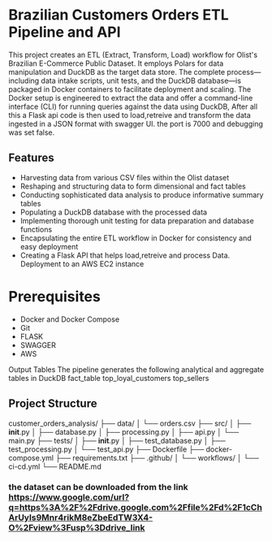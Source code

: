 # Brazilian Customers Orders ETL Pipeline and API
This project creates an ETL (Extract, Transform, Load) workflow for Olist's Brazilian E-Commerce Public Dataset. It employs Polars for data manipulation and DuckDB as the target data store. The complete process—including data intake scripts, unit tests, and the DuckDB database—is packaged in Docker containers to facilitate deployment and scaling. The Docker setup is engineered to extract the data and offer a command-line interface (CLI) for running queries against the data using DuckDB, After all this a Flask api code  is then used to load,retreive and transform the data ingested in a JSON format with swagger UI. the port is 7000 and debugging was set false.

## Features

- Harvesting data from various CSV files within the Olist dataset
- Reshaping and structuring data to form dimensional and fact tables
- Conducting sophisticated data analysis to produce informative summary tables
- Populating a DuckDB database with the processed data
- Implementing thorough unit testing for data preparation and database functions
- Encapsulating the entire ETL workflow in Docker for consistency and easy deployment
- Creating a Flask API that helps load,retreive and process Data.
Deployment to an AWS EC2 instance

# Prerequisites

- Docker and Docker Compose
- Git
- FLASK
- SWAGGER
- AWS 

Output Tables
The pipeline generates the following analytical and aggregate tables in DuckDB
fact_table
top_loyal_customers
top_sellers

## Project Structure

customer_orders_analysis/
├── data/
│   └── orders.csv
├── src/
│   ├── __init__.py
│   ├── database.py
│   ├── processing.py
│   ├── api.py
│   └── main.py
├── tests/
│   ├── __init__.py
│   ├── test_database.py
│   ├── test_processing.py
│   └── test_api.py
├── Dockerfile
├── docker-compose.yml
├── requirements.txt
├── .github/
│   └── workflows/
│       └── ci-cd.yml
└── README.md

### the dataset can be downloaded from the link https://www.google.com/url?q=https%3A%2F%2Fdrive.google.com%2Ffile%2Fd%2F1cChArUyIs9Mnr4rikM8eZbeEdTW3X4-O%2Fview%3Fusp%3Ddrive_link

